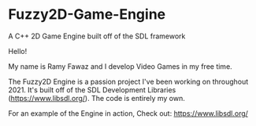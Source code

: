 # Fuzzy2D-Game-Engine
A C++ 2D Game Engine built off of the SDL framework

Hello!

My name is Ramy Fawaz and I develop Video Games in my free time. 

The Fuzzy2D Engine is a passion project I've been working on throughout 2021. It's built off of the SDL Development Libraries (https://www.libsdl.org/). The code is entirely my own. 

For an example of the Engine in action, Check out: https://www.libsdl.org/
